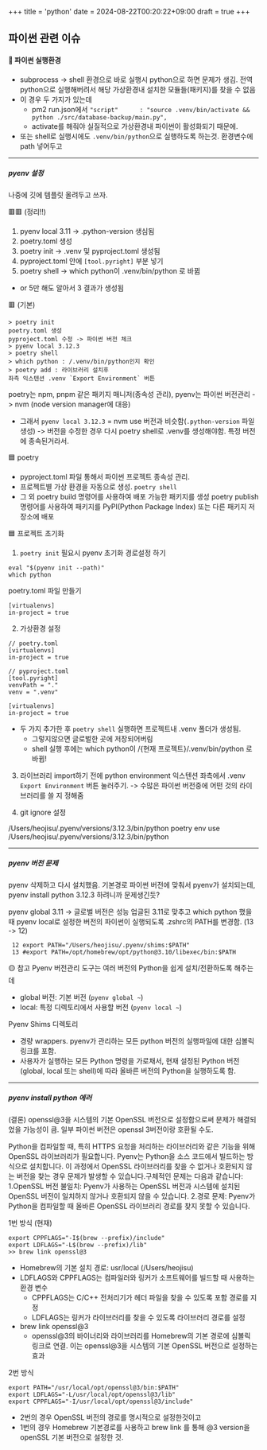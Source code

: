 +++
title = 'python'
date = 2024-08-22T00:20:22+09:00
draft = true
+++

## 파이썬 관련 이슈

#### 🍋 파이썬 실행환경
- subprocess -> shell 환경으로 바로 실행시 
python으로 하면 문제가 생김. 전역 python으로 실행해버려서 해당 가상환경내 설치한 모듈들(패키지)를 찾을 수 없음
- 이 경우 두 가지가 있는데
	- pm2 run.json에서 
	`"script"      : "source .venv/bin/activate && 
	python ./src/database-backup/main.py",`
	- activate를 해줘야 실질적으로 가상환경내 파이썬이 활성화되기 때문에.
- 또는 shell로 실행시에도 `.venv/bin/python`으로 실행하도록 하는것. 환경변수에 path 넣어두고

---
##### pyenv 설정
나중에 깃에 템플릿 올려두고 쓰자.

🟥🟥 (정리!!)
1. pyenv local 3.11 -> .python-version 생심됨
2. poetry.toml 생성
3. poetry init -> .venv 및 pyproject.toml 생성됨
4. pyproject.toml 안에 `[tool.pyright]` 부분 넣기
5. poetry shell -> which python이 .venv/bin/python 로 바뀜
- or 5만 해도 알아서 3 결과가 생성됨


🟥 (기본)
```
> poetry init
poetry.toml 생성
pyproject.toml 수정 -> 파이썬 버전 체크
> pyenv local 3.12.3
> poetry shell
> which python : /.venv/bin/python인지 확인
> poetry add : 라이브러리 설치후
좌측 익스텐션 .venv `Export Environment` 버튼

```

poetry는 npm, pnpm 같은 패키지 매니저(종속성 관리),
pyenv는 파이썬 버전관리 -> nvm (node version manager에 대응)
- 그래서 `pyenv local 3.12.3` = nvm use 버전과 비슷함(`.python-version` 파일 생성)
-> 버전을 수정한 경우 다시 poetry shell로 .venv를 생성해야함. 특정 버전에 종속된거라서. 

🟦 poetry
- pyproject.toml 파일 통해서 파이썬 프로젝트 종속성 관리.
- 프로젝트별 가상 환경을 자동으로 생성. `poetry shell`
- 그 외
poetry build 명령어를 사용하여 배포 가능한 패키지를 생성
poetry publish 명령어를 사용하여 패키지를 PyPI(Python Package Index) 또는 다른 패키지 저장소에 배포

🟦 프로젝트 초기화
1. `poetry init`
필요시 pyenv 초기화 경로설정 하기
```
eval "$(pyenv init --path)"
which python
```

poetry.toml 파일 만들기
```
[virtualenvs]
in-project = true
```

2. 가상환경 설정
```
// poetry.toml
[virtualenvs]
in-project = true

// pyproject.toml
[tool.pyright]
venvPath = "."
venv = ".venv"

[virtualenvs]
in-project = true
```
- 두 가지 추가한 후 `poetry shell` 실행하면 프로젝트내 .venv 폴더가 생성됨.
	- 그렇지않으면 글로벌한 곳에 저장되어버림
	- shell 실행 후에는 which python이 /{현재 프로젝트}/.venv/bin/python 로 바뀜!

3. 라이브러리 import하기 전에
python environment 익스텐션 좌측에서
.venv `Export Environment` 버튼 눌러주기.
-> 수많은 파이썬 버전중에 어떤 것의 라이브러리를 쓸 지 정해줌

4. git ignore 설정

/Users/heojisu/.pyenv/versions/3.12.3/bin/python
poetry env use /Users/heojisu/.pyenv/versions/3.12.3/bin/python 

---
##### pyenv 버전 문제
pyenv 삭제하고 다시 설치했음.
기본경로 파이썬 버전에 맞춰서 pyenv가 설치되는데,
pyenv install python 3.12.3 하려니까 문제생긴듯?

pyenv global 3.11 -> 글로벌 버전은 성능 업글된 3.11로 맞추고
which python 했을 때 pyenv local로 설정한 버전의 파이썬이 실행되도록 
.zshrc의 PATH를 변경함. (13 -> 12)
```
 12 export PATH="/Users/heojisu/.pyenv/shims:$PATH"
 13 #export PATH=/opt/homebrew/opt/python@3.10/libexec/bin:$PATH
```

🟡 참고
Pyenv 버전관리 도구는 여러 버전의 Python을 쉽게 설치/전환하도록 해주는데
- global 버전: 기본 버전 (`pyenv global ~`)
- local: 특정 디렉토리에서 사용할 버전 (`pyenv local ~`)

Pyenv Shims 디렉토리
- 경량 wrappers. pyenv가 관리하는 모든 python 버전의 실행파일에 대한 심볼릭 링크를 포함.
- 사용자가 실행하는 모든 Python 명령을 가로채서, 현재 설정된 Python 버전 (global, local 또는 shell)에 따라 올바른 버전의 Python을 실행하도록 함.

---
##### pyenv install python 에러
(결론) openssl@3을 시스템의 기본 OpenSSL 버전으로 설정함으로써 문제가 해결되었을 가능성이 큼.
일부 파이썬 버전은 openssl 3버전이랑 호환될 수도.

Python을 컴파일할 때, 특히 HTTPS 요청을 처리하는 라이브러리와 같은 기능을 위해 OpenSSL 라이브러리가 필요합니다. Pyenv는 Python을 소스 코드에서 빌드하는 방식으로 설치합니다. 이 과정에서 OpenSSL 라이브러리를 찾을 수 없거나 호환되지 않는 버전을 찾는 경우 문제가 발생할 수 있습니다.구체적인 문제는 다음과 같습니다:
1.OpenSSL 버전 불일치: Pyenv가 사용하는 OpenSSL 버전과 시스템에 설치된 OpenSSL 버전이 일치하지 않거나 호환되지 않을 수 있습니다.
2.경로 문제: Pyenv가 Python을 컴파일할 때 올바른 OpenSSL 라이브러리 경로를 찾지 못할 수 있습니다.

1번 방식 (현재)
```
export CPPFLAGS="-I$(brew --prefix)/include"
export LDFLAGS="-L$(brew --prefix)/lib"
>> brew link openssl@3
```
- Homebrew의 기본 설치 경로: usr/local (/Users/heojisu)
- LDFLAGS와 CPPFLAGS는 컴파일러와 링커가 소프트웨어를 빌드할 때 사용하는 환경 변수
	- CPPFLAGS는 C/C++ 전처리기가 헤더 파일을 찾을 수 있도록 포함 경로를 지정
	- LDFLAGS는 링커가 라이브러리를 찾을 수 있도록 라이브러리 경로를 설정
- brew link openssl@3
	- openssl@3의 바이너리와 라이브러리를 Homebrew의 기본 경로에 심볼릭 링크로 연결. 이는 openssl@3을 시스템의 기본 OpenSSL 버전으로 설정하는 효과

2번 방식
```
export PATH="/usr/local/opt/openssl@3/bin:$PATH"
export LDFLAGS="-L/usr/local/opt/openssl@3/lib"
export CPPFLAGS="-I/usr/local/opt/openssl@3/include"
```
- 2번의 경우 OpenSSL 버전의 경로를 명시적으로 설정한것이고
- 1번의 경우 Homebrew 기본경로를 사용하고 brew link 를 통해 @3 version을 openSSL 기본 버전으로 설정한 것.